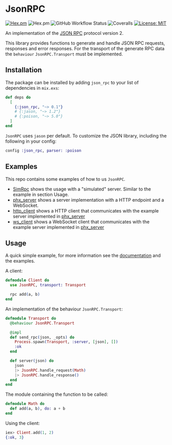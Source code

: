 # JsonRPC
[![Hex.pm](https://img.shields.io/hexpm/v/json_rpc.svg?style=flat-square)](https://hex.pm/packages/json_rpc)
![Hex.pm](https://img.shields.io/hexpm/dt/json_rpc?style=flat-square)
![GitHub Workflow Status](https://img.shields.io/github/workflow/status/hrzndhrn/json_rpc/CI?style=flat-square)
![Coveralls](https://img.shields.io/coveralls/github/hrzndhrn/json_rpc?style=flat-square)
[![License: MIT](https://img.shields.io/badge/License-MIT-yellow.svg?style=flat-square)](https://opensource.org/licenses/MIT)

An implementation of the [JSON RPC](https://www.jsonrpc.org/) protocol version 2.

This library provides functions to generate and handle JSON RPC requests,
responses and error responses. For the transport of the generate RPC data the
`behaviour` `JsonRPC.Transport` must be implemented.

## Installation

The package can be installed by adding `json_rpc` to your list of dependencies
in `mix.exs`:

```elixir
def deps do
  [
    {:json_rpc, "~> 0.1"}
    # {:jason, "~> 1.2"}
    # {:poison, "~> 5.0"}
  ]
end
```

`JsonRPC` uses `jason` per default. To customize the JSON library, including the
following in your config:
```elixir
config :json_rpc, parser: :poison
```


## Examples

This repo contains some examples of how to us `JsonRPC`.

- [SimRpc](examples/sim_rpc) shows the usage with a "simulated" server. Similar
  to the example in section Usage.
- [phx_server](examples/phx_server) shows a server implementation with a HTTP
  endpoint and a WebSocket.
- [http_client](examples/http_client) shows a HTTP client that communicates with
  the example server implemented in [phx_server](examples/phx_server)
- [ws_client](examples/ws_client) shows a WebSocket client that communicates with
  the example server implemented in [phx_server](examples/phx_server)

## Usage

A quick simple example, for more information see the
[documentation](https://hexdocs.pm/xema/readme.html) and the examples.

A client:
```elixir
defmodule Client do
  use JsonRPC, transport: Transport

  rpc add(a, b)
end
```
An implementation of the behaviour `JsonRPC.Transport`:
```elixir
defmodule Transport do
  @behaviour JsonRPC.Transport

  @impl
  def send_rpc(json, _opts) do
    Process.spawn(Transport, :server, [json], [])
    :ok
  end

  def server(json) do
    json
    |> JsonRPC.handle_request(Math)
    |> JsonRPC.handle_response()
  end
end
```
The module containing the function to be called:
```elixir
defmodule Math do
  def add(a, b), do: a + b
end
```
Using the client:
```elixir
iex> Client.add(1, 2)
{:ok, 3}
```
